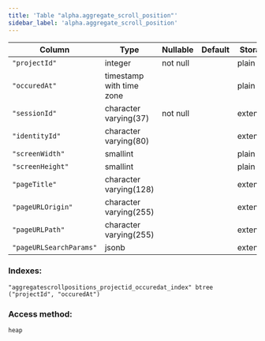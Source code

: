 ```yaml
---
title: 'Table "alpha.aggregate_scroll_position"'
sidebar_label: 'alpha.aggregate_scroll_position'
---
```

Column        |           Type           | Nullable | Default | Storage  | Description 
---------------------|--------------------------|----------|---------|----------|-------------
`"projectId"`           | integer                  | not null |         | plain    | 
`"occuredAt"`           | timestamp with time zone |          |         | plain    | 
`"sessionId"`           | character varying(37)    | not null |         | extended | 
`"identityId"`          | character varying(80)    |          |         | extended | 
`"screenWidth"`         | smallint                 |          |         | plain    | 
`"screenHeight"`        | smallint                 |          |         | plain    | 
`"pageTitle"`           | character varying(128)   |          |         | extended | 
`"pageURLOrigin"`       | character varying(255)   |          |         | extended | 
`"pageURLPath"`         | character varying(255)   |          |         | extended | 
`"pageURLSearchParams"` | jsonb                    |          |         | extended | 
### Indexes:
```
"aggregatescrollpositions_projectid_occuredat_index" btree ("projectId", "occuredAt")
```
### Access method:
```
heap
```